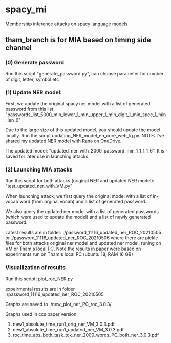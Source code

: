 # spacy_mi
Membership inference attacks on spacy language models

## tham_branch is for MIA based on timing side channel

### (0) Generate password

Run this script "generate_password.py", can choose parameter for number of digit, letter, symbol etc


### (1) Update NER model:

First, we update the original spacy ner model with a list of generated password from this list: "passwords_list_5000_min_lower_1_min_upper_1_min_digit_1_min_spec_1_min_len_6"

Due to the large size of this updated model, you should update the model locally. Run the script updating_NER_model_en_core_web_lg.py.
NOTE: I've shared my updated NER model with Rana on OneDrive.

The updated model: "updated_ner_with_2000_password_min_1_1_1_1_6".
It is saved for later use in launching attacks.


### (2) Launching MIA attacks


Run this script for both attacks (original NER and updated NER model): "test_updated_ner_with_VM.py"


When launching attack, we first query the original model with a list of in-vocab word (from orginal vocab) and a list of generated password. 

We also query the updated ner model with a list of generated passwords (which were used to update the model) and a list of newly generated password.


Latest results are in folder: ./password_11116_updated_ner_ROC_20210505 or ./password_11116_updated_ner_ROC_20210506 where there are pickle files for both attacks original ner model and updated ner model, runing on VM or Tham's local PC.
Note the results in paper were based on experiments run on Tham's local PC (ubuntu 18, RAM 16 GB)

### Visuallization of results

Run this script: plot_roc_NER.py

expeirmental results are in folder ./password_11116_updated_ner_ROC_20210505

Graphs are saved to ./new_plot_ner_PC_roc_3.0.3/

Graphs used in ccs paper version: 

1) new1_absolute_time_run1_orig_ner_VM_3.0.3.pdf
2) new1_absolute_time_run1_updated_ner_VM_3.0.3.pdf
3) roc_time_abs_both_task_tok_ner_2000_words_PC_both_ner_3.0.3.pdf

